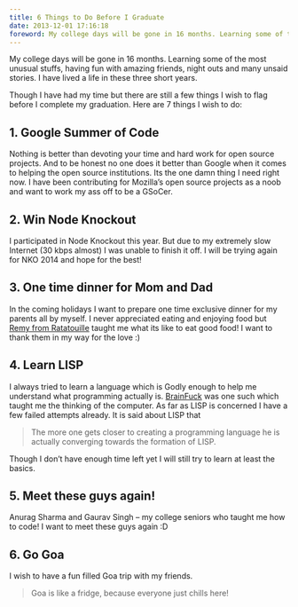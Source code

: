```yaml
---
title: 6 Things to Do Before I Graduate
date: 2013-12-01 17:16:18
foreword: My college days will be gone in 16 months. Learning some of the most unusual stuffs, having fun with amazing friends, night outs and many unsaid stories. I have lived a life in these three short years.
---
```

My college days will be gone in 16 months. Learning some of the most unusual stuffs, having fun with amazing friends, night outs and many unsaid stories. I have lived a life in these three short years.

Though I have had my time but there are still a few things I wish to flag before I complete my graduation. Here are 7 things I wish to do:

## 1\. Google Summer of Code
Nothing is better than devoting your time and hard work for open source projects. And to be honest no one does it better than Google when it comes to helping the open source institutions. Its the one damn thing I need right now. I have been contributing for Mozilla’s open source projects as a noob and want to work my ass off to be a GSoCer.

## 2\. Win Node Knockout  
I participated in Node Knockout this year. But due to my extremely slow Internet (30 kbps almost) I was unable to finish it off. I will be trying again for NKO 2014 and hope for the best!

## 3\. One time dinner for Mom and Dad
In the coming holidays I want to prepare one time exclusive dinner for my parents all by myself. I never appreciated eating and enjoying food but [Remy from Ratatouille](http://en.wikipedia.org/wiki/Ratatouille_(film)) taught me what its like to eat good food! I want to thank them in my way for the love :)

## 4\. Learn LISP
I always tried to learn a language which is Godly enough to help me understand what programming actually is. [BrainFuck](http://www.muppetlabs.com/~breadbox/bf/) was one such which taught me the thinking of the computer. As far as LISP is concerned I have a few failed attempts already. It is said about LISP that

> The more one gets closer to creating a programming language he is actually converging towards the formation of LISP.

Though I don’t have enough time left yet I will still try to learn at least the basics.

## 5\. Meet these guys again!
Anurag Sharma and Gaurav Singh – my college seniors who taught me how to code! I want to meet these guys again :D

## 6\. Go Goa  

I wish to have a fun filled Goa trip with my friends.

> Goa is like a fridge, because everyone just chills here!